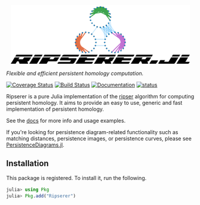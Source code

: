 <div align="center">
  <img src="https://raw.githubusercontent.com/mtsch/Ripserer.jl/new-logo/docs/src/assets/logo-title.svg" alt="Ripserer.jl" width="480">
</div>

_Flexible and efficient persistent homology computation._

[![Coverage Status](https://coveralls.io/repos/github/mtsch/Ripserer.jl/badge.svg?branch=master)](https://coveralls.io/github/mtsch/Ripserer.jl?branch=master)
[![Build Status](https://github.com/mtsch/Ripserer.jl/workflows/Test/badge.svg)](https://github.com/mtsch/Ripserer.jl/actions?query=workflow%3ATest)
[![Documentation](https://img.shields.io/badge/docs-latest-blue.svg)](https://mtsch.github.io/Ripserer.jl/dev)
[![status](https://joss.theoj.org/papers/0c8b6abead759ba068ee178fedc998a9/status.svg)](https://joss.theoj.org/papers/0c8b6abead759ba068ee178fedc998a9)

Ripserer is a pure Julia implementation of the [ripser](https://github.com/Ripser/ripser)
algorithm for computing persistent homology. It aims to provide an easy to use, generic and
fast implementation of persistent homology.

See the [docs](https://mtsch.github.io/Ripserer.jl/dev) for more info and usage examples.

If you're looking for persistence diagram-related functionality such as matching distances,
persistence images, or persistence curves, please see
[PersistenceDiagrams.jl](https://github.com/mtsch/PersistenceDiagrams.jl).

## Installation

This package is registered. To install it, run the following.

```julia
julia> using Pkg
julia> Pkg.add("Ripserer")
```
